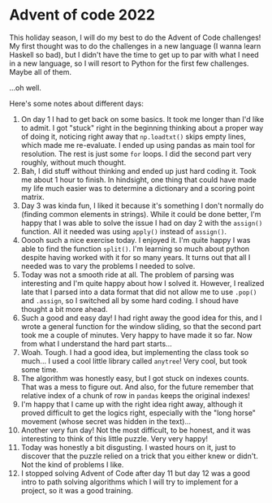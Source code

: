 # Advent of code 2022
This holiday season, I will do my best to do the Advent of Code challenges! My first thought was to do the challenges in a new language (I wanna learn Haskell so bad), but I didn't have the time to get up to par with what I need in a new language, so I will resort to Python for the first few challenges. Maybe all of them.

...oh well.

Here's some notes about different days:
1) On day 1 I had to get back on some basics. It took me longer than I'd like to admit. I got "stuck" right in the beginning thinking about a proper way of doing it, noticing right away that `np.loadtxt()` skips empty lines, which made me re-evaluate. I ended up using pandas as main tool for resolution. The rest is just some `for` loops. I did the second part very roughly, without much thought.
2) Bah, I did stuff without thinking and ended up just hard coding it. Took me about 1 hour to finish. In hindsight, one thing that could have made my life much easier was to determine a dictionary and a scoring point matrix. 
3) Day 3 was kinda fun, I liked it because it's something I don't normally do (finding common elements in strings). While it could be done better, I'm happy that I was able to solve the issue I had on day 2 with the `assign()` function. All it needed was using `apply()` instead of `assign()`.
4) Ooooh such a nice exercise today. I enjoyed it. I'm quite happy I was able to find the function `split()`. I'm learning so much about python despite having worked with it for so many years. It turns out that all I needed was to vary the problems I needed to solve. 
5) Today was not a smooth ride at all. The problem of parsing was interesting and I'm quite happy about how I solved it. However, I realized late that I parsed into a data format that did not allow me to use `.pop()` and `.assign`, so I switched all by some hard coding. I shoud have thought a bit more ahead.
6) Such a good and easy day! I had right away the good idea for this, and I wrote a general function for the window sliding, so that the second part took me a couple of minutes. Very happy to have made it so far. Now from what I understand the hard part starts...
7) Woah. Tough. I had a good idea, but implementing the class took so much... I used a cool little library called `anytree`! Very cool, but took some time.
8) The algorithm was honestly easy, but I got stuck on indexes counts. That was a mess to figure out. And also, for the future remember that relative index of a chunk of row in `pandas` keeps the original indexes! 
9) I'm happy that I came up with the right idea right away, although it proved difficult to get the logics right, especially with the "long horse" movement (whose secret was hidden in the text)...
10) Another very fun day! Not the most difficult, to be honest, and it was interesting to think of this little puzzle. Very very happy!
11) Today was honestly a bit disgusting. I wasted hours on it, just to discover that the puzzle relied on a trick that you either knew or didn't. Not the kind of problems I like.
12) I stopped solving Advent of Code after day 11 but day 12 was a good intro to path solving algorithms which I will try to implement for a project, so it was a good training.